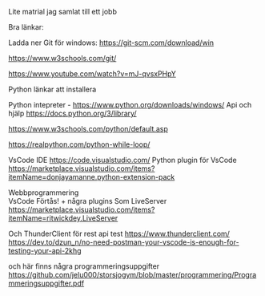 Lite matrial jag samlat till ett jobb

Bra länkar:

Ladda ner Git för windows: https://git-scm.com/download/win

https://www.w3schools.com/git/

https://www.youtube.com/watch?v=mJ-qvsxPHpY



Python länkar att installera

Python intepreter - https://www.python.org/downloads/windows/
Api och hjälp
https://docs.python.org/3/library/  

https://www.w3schools.com/python/default.asp  

https://realpython.com/python-while-loop/

VsCode IDE   https://code.visualstudio.com/
Python plugin för VsCode https://marketplace.visualstudio.com/items?itemName=donjayamanne.python-extension-pack

Webbprogrammering  
VsCode Förtås! + några plugins Som LiveServer 
https://marketplace.visualstudio.com/items?itemName=ritwickdey.LiveServer

Och ThunderClient för rest api test
https://www.thunderclient.com/
https://dev.to/dzun_n/no-need-postman-your-vscode-is-enough-for-testing-your-api-2khg


och här finns några programmeringsuppgifter 
https://github.com/jelu000/storsjogym/blob/master/programmering/Programmeringsuppgifter.pdf
